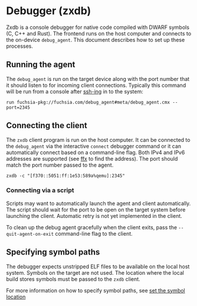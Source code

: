 # Debugger (zxdb)

Zxdb is a console debugger for native code compiled with DWARF symbols (C, C++
and Rust). The frontend runs on the host computer and connects to the on-device
`debug_agent`. This document describes how to set up these processes.

## Running the agent

The `debug_agent` is run on the target device along with the port number that
it should listen to for incoming client connections. Typically this command
will be run from a console after [ssh-ing](ssh.md) in to the system:

```
run fuchsia-pkg://fuchsia.com/debug_agent#meta/debug_agent.cmx --port=2345
```

## Connecting the client

The `zxdb` client program is run on the host computer. It can be connected to
the `debug_agent` via the interactive `connect` debugger command or it can
automatically connect based on a command-line flag. Both IPv4 and IPv6
addresses are supported (see [ffx](https://fuchsia.dev/reference/tools/sdk/ffx.md) to find
the address). The port should match the port number passed to the
agent.

```
zxdb -c "[f370::5051:ff:1e53:589a%qemu]:2345"
```

### Connecting via a script

Scripts may want to automatically launch the agent and client automatically.
The script should wait for the port to be open on the target system before
launching the client. Automatic retry is not yet implemented in the client.

To clean up the debug agent gracefully when the client exits, pass the
`--quit-agent-on-exit` command-line flag to the client.

## Specifying symbol paths

The debugger expects unstripped ELF files to be available on the local host
system. Symbols on the target are not used. The location where the local build
stores symbols must be passed to the `zxdb` client.

For more information on how to specify symbol paths, see [set the symbol
location](development/debugger/README.md#set-symbol-location)
